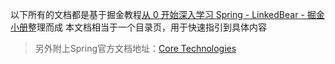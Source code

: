 以下所有的文档都是基于掘金教程[从 0 开始深入学习 Spring - LinkedBear - 掘金小册](https://juejin.cn/book/6857911863016390663?enter_from=course_center&utm_source=course_center)整理而成
本文档相当于一个目录页，用于快速指引到具体内容
>另外附上Spring官方文档地址：[Core Technologies](https://docs.spring.io/spring-framework/docs/5.2.x/spring-framework-reference/core.html#beans)
